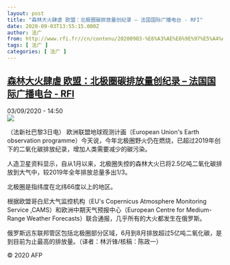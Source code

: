 ```yaml
---
layout: post
title: "森林大火肆虐 欧盟：北极圈碳排放量创纪录 – 法国国际广播电台 - RFI"
date: 2020-09-03T13:55:15.000Z
author: 法广
from: http://www.rfi.fr//cn/contenu/20200903-%E6%A3%AE%E6%9E%97%E5%A4%A7%E7%81%AB%E8%82%86%E8%99%90-%E6%AC%A7%E7%9B%9F%E5%8C%97%E6%9E%81%E5%9C%88%E7%A2%B3%E6%8E%92%E6%94%BE%E9%87%8F%E5%88%9B%E7%BA%AA%E5%BD%95
tags: [ 法广 ]
categories: [ 法广 ]
---
```

<!--1599141315000-->
[森林大火肆虐 欧盟：北极圈碳排放量创纪录 – 法国国际广播电台 - RFI](http://www.rfi.fr//cn/contenu/20200903-%E6%A3%AE%E6%9E%97%E5%A4%A7%E7%81%AB%E8%82%86%E8%99%90-%E6%AC%A7%E7%9B%9F%E5%8C%97%E6%9E%81%E5%9C%88%E7%A2%B3%E6%8E%92%E6%94%BE%E9%87%8F%E5%88%9B%E7%BA%AA%E5%BD%95)
------

<div>
<div>03/09/2020 - 14:50</div><img src="https://s.rfi.fr/media/display/c0bb38f4-ede5-11ea-9a3b-005056bff430/w:310/p:16x9/int0009b.200903205002.jpg"><div class="t-content__body u-clearfix"><p>（法新社巴黎3日电）    欧洲联盟地球观测计画（European Union's Earth observation programme）今天说，今年北极圈野火仍在燃烧，已超过2019年创下的二氧化碳排放纪录，增加人类需要减少的碳污染。</p><p>    人造卫星资料显示，自从1月以来，北极圈失控的森林大火已将2.5亿吨二氧化碳排放到大气中，较2019年全年排放总量多出1/3。</p><p>    北极圈是指纬度在北纬66度以上的地区。</p><p>    根据欧盟哥白尼大气监控机构（EU's Copernicus Atmosphere Monitoring Service ,CAMS）和欧洲中期天气预报中心（European Centre for Medium-Range Weather Forecasts）联合通报，几乎所有的大火都发生在俄罗斯。</p><p>    俄罗斯远东联邦管区包括北极圈部分区域，6月到8月排放超过5亿吨二氧化碳，是到目前为止最高的排放量。（译者：林沂锋/核稿：陈政一）</p><p class="t-copyright">© 2020 AFP</p>        </div>
</div>
